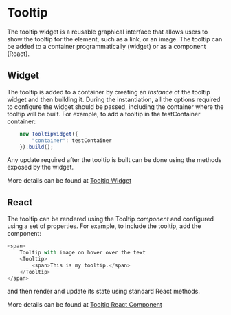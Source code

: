 # Tooltip

The tooltip widget is a reusable graphical interface that allows users to show the tooltip for the element, such as a link, or an image. The tooltip can be added to a container programmatically (widget) or as a component (React).


## Widget
The tooltip is added to a container by creating an *instance* of the tooltip widget and then building it. During the instantiation, all the options required to configure the widget should be passed, including the container where the tooltip will be built. For example, to add a tooltip in the testContainer container:

```javascript
    new TooltipWidget({
        "container": testContainer
    }).build();
```

Any update required after the tooltip is built can be done using the methods exposed by the widget.

More details can be found at [Tooltip Widget](public/assets/js/widgets/tooltip/tooltipWidget.md)


## React
The tooltip can be rendered using the Tooltip *component* and configured using a set of properties. For example, to include the tooltip, add the component:

```javascript
<span>
    Tooltip with image on hover over the text
    <Tooltip>
        <span>This is my tooltip.</span>
    </Tooltip>
</span>
```

and then render and update its state using standard React methods.

More details can be found at [Tooltip React Component](public/assets/js/widgets/tooltip/react/tooltip.md)